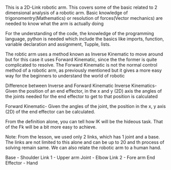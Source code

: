 This is a 2D-Link robotic arm. This covers some of the basic related to 2 dimensional analysis of a robotic arm. Basic knowledge of trigonomentry(Mathematics) or resolution of forces(Vector mechanics) are needed to know what the arm is actually doing

For the understanding of the code, the knowledge of the programming language, python is needed which include the basics like imports, function, variable declaration and assignment, Tupple, lists.

The robtic arm uses a method known as Inverse Kinematic to move around but for this case it uses Forward Kinematic, since the the former is quite complicated to resolve. 
The Forward Kinematic is not the normal control method of a robotic arm, as previously mentioned but it gives a more easy way for the beginners to understand the world of robotic

Difference between Inverse and Forward Kinematic
Inverse Kinematics- Given the position of an end effector, in the x and y (2D) axis the angles of the joints needed for the end effector to get to that position is calculated

Forward Kinematic- Given the angles of the joint, the position in the x, y axis (2D) of the end effector can be calculated.

From the definition alone, you can tell how IK will be the hideous task. That of the Fk will be a bit more easy to achieve.

Note: From the lesson, we used only 2 links, which has 1 joint and a base. The links are not limited to this alone and can be up to 20 and th process of solving remain same. We can also relate the robotic arm to a human hand.

Base - Shoulder
Link 1 - Upper arm
Joint - Elbow
Link 2 - Fore arm
End Effector - Hand

